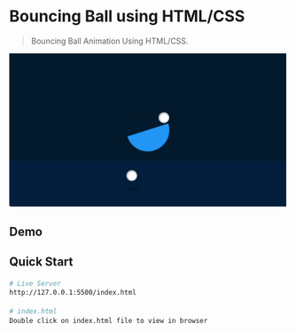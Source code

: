 # Bouncing Ball using HTML/CSS

>Bouncing Ball Animation Using HTML/CSS. 

<img src="images/giphy.gif" width="500" />


## Demo
## Quick Start

```bash
# Live Server
http://127.0.0.1:5500/index.html

# index.html
Double click on index.html file to view in browser
```